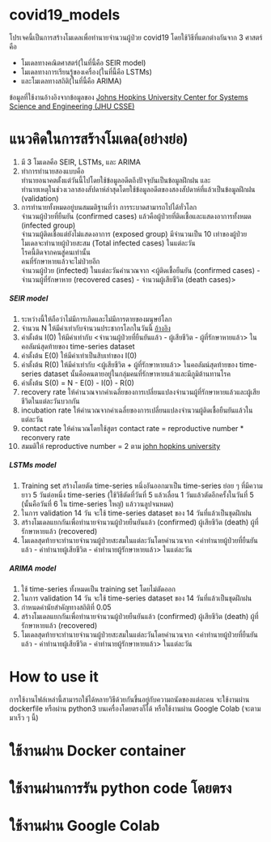 # covid19_models
โปรเจคนี้เป็นการสร้างโมเดลเพื่อทำนายจำนวนผู้ป่วย covid19 โดยใช้วิธีที่แตกต่างกันจาก 3 ศาสตร์คือ 
* โมเดลทางคณิตศาสตร์(ในที่นี้คือ SEIR model) 
* โมเดลทางการเรียนรู้ของเครื่อง(ในที่นี้คือ LSTMs) 
* และโมเดลทางสถิติ(ในที่นี้คือ ARIMA)

ข้อมูลที่ใช้งานอ้างอิงจากข้อมูลของ [Johns Hopkins University Center for Systems Science and Engineering (JHU CSSE)](https://github.com/CSSEGISandData/COVID-19?fbclid=IwAR1CgDWM6JCC7QHLwpGj24LRODW50YWd6DUNGhYVIP90bevwgX_z1EUM0yY)

# แนวคิดในการสร้างโมเดล(อย่างย่อ)

1. มี 3 โมเดลคือ SEIR, LSTMs, และ ARIMA
2. ทำการทำนายสองแบบคือ   
   ทำนายอนาคตตั้งแต่วันนี้ไปโดยใช้ข้อมูลอดีตถึงปัจจุบันเป็นข้อมูลฝึกฝน และ   
   ทำนายเหตุในช่วงเวลาสองสัปดาห์ล่าสุดโดยใช้ข้อมูลอดีตของสองสัปดาห์ที่แล้วเป็นข้อมูลฝึกฝน (validation)   
3. การทำนายทั้งหมดอยู่บนสมมติฐานที่ว่า
   การระบาดสามารถไปได้ทั่วโลก   
   จำนวนผู้ป่วยที่ยืนยัน (confirmed cases) แล้วคือผู้ป่วยที่ติดเชื้อและแสดงอาการทั้งหมด (infected group)   
   จำนวนผู้ติดเชื้อแต่ยังไม่แสดงอาการ (exposed group) มีจำนวนเป็น 10 เท่าของผู้ป่วย   
   โมเดลจะทำนายผู้ป่วยสะสม (Total infected cases) ในแต่ละวัน   
   โรคนี้ติดจากคนสู่คนเท่านั้น   
   คนที่รักษาหายแล้วจะไม่ป่วยอีก   
   จำนวนผู้ป่วย (infected) ในแต่ละวันคำนวณจาก <ผู้ติดเชื้อยืนยัน (confirmed cases) - จำนวนผู้ที่รักษาหาย (recovered cases) - จำนวนผู้เสียชีวิต (death cases)>   
##### SEIR model
1. ระหว่างนี้ให้ถือว่าไม่มีการเกิดและไม่มีการตายของมนุษย์โลก
2. จำนวน N ให้มีค่าเท่ากับจำนวนประชากรโลกในวันนี้ [อ้างอิง](https://www.worldometers.info/world-population/) 
3. ค่าตั้งต้น I(0) ให้มีค่าเท่ากับ <จำนวนผู้ป่วยที่ยืนยันแล้ว - ผู้เสียชีวิต - ผู้ที่รักษาหายแล้ว> ในคอลัมน์สุดท้ายของ time-series dataset
4. ค่าตั้งต้น E(0) ให้มีค่าเท่าเป็นสิบเท่าของ I(0)
5. ค่าตั้งต้น R(0) ให้มีค่าเท่ากับ <ผู้เสียชีวิต + ผู้ที่รักษาหายแล้ว> ในคอลัมน์สุดท้ายของ time-series dataset นั้นคือคนตายอยู่ในกลุ่มคนที่รักษาหายแล้วและมีภูมิต้านทานโรค
6. ค่าตั้งต้น S(0) = N - E(0) - I(0) - R(0)
7. recovery rate ให้คำนวณจากค่าเฉลี่ยของการเปลี่ยนแปลงจำนวนผู้ที่รักษาหายแล้วและผู้เสียชีวิตในแต่ละวันบวกกัน
8. incubation rate ให้คำนวณจากค่าเฉลี่ยของการเปลี่ยนแปลงจำนวนผู้ติดเชื้อยืนยันแล้วในแต่ละวัน
9. contact rate ให้คำนวณโดยใช้สูตร contact rate = reproductive number * reconvery rate
10. สมมติให้ reproductive number = 2 ตาม [john hopkins university](https://systems.jhu.edu/research/public-health/ncov-model/)
##### LSTMs model
1. Training set สร้างโดยตัด time-series หนึ่งอันออกมาเป็น time-series ย่อย ๆ ที่มีความยาว 5 วันต่อหนึ่ง time-series (ใช้วิธีตัดที่วันที่ 5 แล้วเลื่อน 1 วันแล้วตัดอีกครั้งในวันที่ 5 (นั้นคือวันที่ 6 ใน time-series ใหญ่) แล้ววนลูปจนหมด)
2. ในการ validation 14 วัน จะใช้ time-series dataset ของ 14 วันที่แล้วเป็นชุดฝึกฝน
3. สร้างโมเดลแยกกันเพื่อทำนายจำนวนผู้ป่วยยืนยันแล้ว (confirmed) ผู้เสียชีวิต (death) ผู้ที่รักษาหายแล้ว (recovered)
4. โมเดลสุดท้ายจะทำนายจำนวนผู้ป่วยสะสมในแต่ละวันโดยคำนวนจาก <ค่าทำนายผู้ป่วยที่ยืนยันแล้ว - ค่าทำนายผู้เสียชีวิต - ค่าทำนายผู้รักษาหายแล้ว> ในแต่ละวัน
##### ARIMA model
1. ใช้ time-series ทั้งหมดเป็น training set โดยไม่ตัดออก
2. ในการ validation 14 วัน จะใช้ time-series dataset ของ 14 วันที่แล้วเป็นชุดฝึกฝน
3. กำหนดค่านัยสำคัญทางสถิติที่ 0.05
4. สร้างโมเดลแยกกันเพื่อทำนายจำนวนผู้ป่วยยืนยันแล้ว (confirmed) ผู้เสียชีวิต (death) ผู้ที่รักษาหายแล้ว (recovered)
5. โมเดลสุดท้ายจะทำนายจำนวนผู้ป่วยสะสมในแต่ละวันโดยคำนวนจาก <ค่าทำนายผู้ป่วยที่ยืนยันแล้ว - ค่าทำนายผู้เสียชีวิต - ค่าทำนายผู้รักษาหายแล้ว> ในแต่ละวัน

# How to use it
การใช้งานไฟล์เหล่านี้สามารถใช้ได้หลายวิธีด้วยกันขึ้นอยู่กับความถนัดของแต่ละคน จะใช้งานผ่าน dockerfile หรือผ่าน python3 บนเครื่องโดยตรงก็ได้ หรือใช้งานผ่าน Google Colab (จะตามมาเร็ว ๆ นี้)

# ใช้งานผ่าน Docker container

# ใช้งานผ่านการรัน python code โดยตรง

# ใช้งานผ่าน Google Colab
